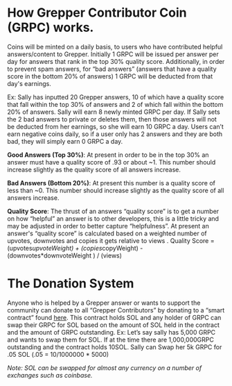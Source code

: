 # How Grepper Contributor Coin (GRPC) works.
Coins will be minted on a daily basis, to users who have contributed helpful answers/content to Grepper. Initially 1 GRPC will be issued per answer per day for answers that rank in the top 30% quality score.  Additionally, in order to prevent spam answers, for  “bad answers” (answers that have a quality score in the bottom 20% of answers) 1 GRPC will be deducted from that day's earnings. 

Ex: Sally has inputted 20 Grepper answers, 10 of which have a quality score that fall within the top 30% of answers and 2 of which fall within the bottom 20% of answers. Sally will earn 8 newly minted GRPC per day.  If Sally sets the 2 bad answers to private or deletes them, then those answers will not be deducted from her earnings, so she will earn 10 GRPC a day.  Users can’t earn negative coins daily, so if a user only has 2 answers and they are both bad, they will simply earn 0 GRPC a day. 

**Good Answers (Top 30%)**: At present in order to be in the top 30% an answer must have a quality score of .93 or about ~1. This number should increase slightly as the quality score of all answers increase. 

**Bad Answers (Bottom 20%)**: At present this number is a quality score of less than ~0. This number should increase slightly as the quality score of all answers increase. 

**Quality Score**: The thrust of an answers “quality score” is to get a number on how “helpful” an answer is to other developers, this is a little tricky and may be adjusted in order to better capture “helpfulness”. At present an answer's “quality score” is calculated based on a weighted number of upvotes, downvotes and copies it gets relative to views . Quality Score = (upvotes*upvoteWeight) + (copies*copyWeight) - (downvotes*downvoteWeight ) / (views) 



# The Donation System 
Anyone who is helped by a Grepper answer or wants to support the community can donate to all “Grepper Contributors” by donating to a “smart contract” found [here](src/program-rust/lib.rs). This contract holds SOL and any holder of GRPC can swap their GRPC for SOL based on the amount of SOL held in the contract and the amount of GRPC outstanding.  Ex: Let’s say sally has 5,000 GRPC and wants to swap them for SOL. If at the time there are 1,000,000GRPC outstanding and the contract holds 10SOL.  Sally can Swap her 5k GRPC for .05 SOL (.05 = 10/1000000 * 5000) 

*Note: SOL can be swapped for almost any currency on a number of exchanges such as coinbase.*


